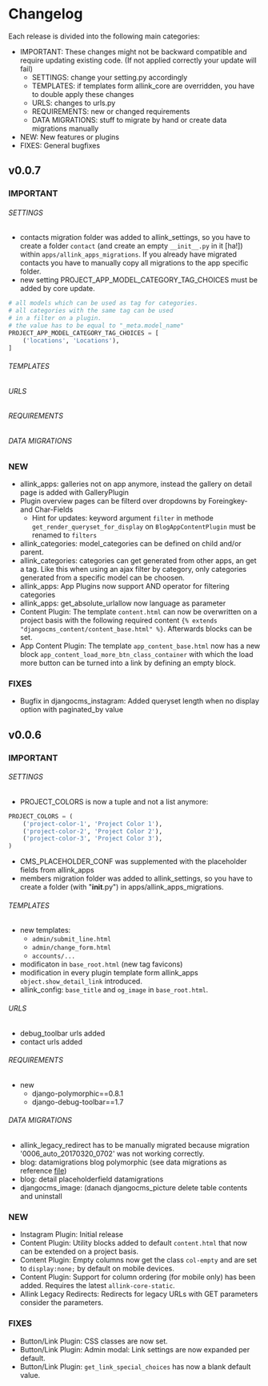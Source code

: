 # Changelog

Each release is divided into the following main categories:

- IMPORTANT: These changes might not be backward compatible and require updating existing code. (If not applied correctly your update will fail)
    - SETTINGS: change your setting.py accordingly
    - TEMPLATES: if templates form allink_core are overridden, you have to double apply these changes
    - URLS: changes to urls.py
    - REQUIREMENTS: new or changed requirements
    - DATA MIGRATIONS: stuff to migrate by hand or create data migrations manually
- NEW: New features or plugins
- FIXES: General bugfixes



## v0.0.7

### IMPORTANT

###### SETTINGS
- contacts migration folder was added to allink_settings, so you have to create a folder `contact` (and create an empty `__init__.py` in it [ha!]) within `apps/allink_apps_migrations`. If you already have migrated contacts you have to manually copy all migrations to the app specific folder.
- new setting PROJECT_APP_MODEL_CATEGORY_TAG_CHOICES must be added by core update.
```python
# all models which can be used as tag for categories.
# all categories with the same tag can be used
# in a filter on a plugin.
# the value has to be equal to "_meta.model_name"
PROJECT_APP_MODEL_CATEGORY_TAG_CHOICES = [
    ('locations', 'Locations'),
]
```

###### TEMPLATES

###### URLS

###### REQUIREMENTS

###### DATA MIGRATIONS

### NEW
- allink_apps: galleries not on app anymore, instead the gallery on detail page is added with GalleryPlugin
- Plugin overview pages can be filterd over dropdowns by Foreingkey- and Char-Fields
    - Hint for updates: keyword argument `filter` in methode `get_render_queryset_for_display` on `BlogAppContentPlugin` must be renamed to `filters`
- allink_categories: model_categories can be defined on child and/or parent.
- allink_categories: categories can get generated from other apps, an get a tag. Like this when using an ajax filter by category, only categories generated from a specific model can be choosen.
- allink_apps: App Plugins now support AND operator for filtering categories
- allink_apps: get_absolute_urlallow now language as parameter
- Content Plugin: The template `content.html` can now be overwritten on a project basis with the following required content `{% extends "djangocms_content/content_base.html" %}`. Afterwards blocks can be set.
- App Content Plugin: The template `app_content_base.html` now has a new block `app_content_load_more_btn_class_container` with which the load more button can be turned into a link by defining an empty block.

### FIXES
- Bugfix in djangocms_instagram: Added queryset length when no display option with paginated_by value


## v0.0.6

### IMPORTANT

###### SETTINGS
- PROJECT_COLORS is now a tuple and not a list anymore:
```python
PROJECT_COLORS = (
    ('project-color-1', 'Project Color 1'),
    ('project-color-2', 'Project Color 2'),
    ('project-color-3', 'Project Color 3'),
)
```
- CMS_PLACEHOLDER_CONF was supplemented with the placeholder fields from allink_apps
- members migration folder was added to allink_settings, so you have to create a folder (with "__init__.py") in apps/allink_apps_migrations.

###### TEMPLATES
- new templates:
   - `admin/submit_line.html`
   - `admin/change_form.html`
   - `accounts/...`
- modificaton in `base_root.html` (new tag favicons)
- modification in every plugin template form allink_apps `object.show_detail_link` introduced.
- allink_config: `base_title` and `og_image` in `base_root.html`.


###### URLS
- debug_toolbar urls added
- contact urls added

###### REQUIREMENTS
- new
    - django-polymorphic==0.8.1
    - django-debug-toolbar==1.7

###### DATA MIGRATIONS
- allink_legacy_redirect has to be manually migrated because migration '0006_auto_20170320_0702' was not working correctly.
- blog: datamigrations blog polymorphic (see data migrations as reference [file](https://www.google.com))
- blog: detail placeholderfield datamigrations
- djangocms_image: (danach djangocms_picture delete table contents and uninstall

### NEW

- Instagram Plugin: Initial release
- Content Plugin: Utility blocks added to default `content.html` that now can be extended on a project basis.
- Content Plugin: Empty columns now get the class `col-empty` and are set to `display:none;` by default on mobile devices.
- Content Plugin: Support for column ordering (for mobile only) has been added. Requires the latest `allink-core-static`.
- Allink Legacy Redirects: Redirects for legacy URLs with GET parameters consider the parameters.

### FIXES

- Button/Link Plugin: CSS classes are now set.
- Button/Link Plugin: Admin modal: Link settings are now expanded per default.
- Button/Link Plugin: `get_link_special_choices` has now a blank default value.
